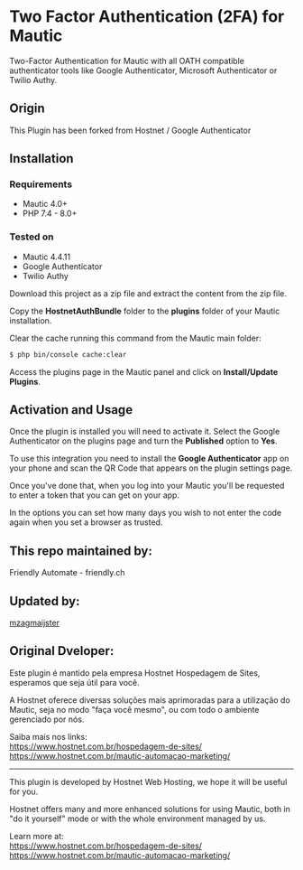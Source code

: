 # Two Factor Authentication (2FA) for Mautic

Two-Factor Authentication for Mautic with all OATH compatible authenticator tools like Google Authenticator, Microsoft Authenticator or Twilio Authy.

## Origin
This Plugin has been forked from Hostnet / Google Authenticator

## Installation

### Requirements
- Mautic 4.0+
- PHP 7.4 - 8.0+

### Tested on
- Mautic 4.4.11
- Google Authenticator
- Twilio Authy

Download this project as a zip file and extract the content from the zip file.

Copy the **HostnetAuthBundle** folder to the **plugins** folder of your Mautic installation.

Clear the cache running this command from the Mautic main folder:
```sh
$ php bin/console cache:clear
```
Access the plugins page in the Mautic panel and click on **Install/Update Plugins**.

## Activation and Usage

Once the plugin is installed you will need to activate it. Select the Google Authenticator on the plugins page and turn the **Published** option to **Yes**.

To use this integration you need to install the **Google Authenticator** app on your phone and scan the QR Code that appears on the plugin settings page.

Once you've done that, when you log into your Mautic you'll be requested to enter a token that you can get on your app.

In the options you can set how many days you wish to not enter the code again when you set a browser as trusted.

## This repo maintained by:

Friendly Automate - friendly.ch

## Updated by:
[mzagmaijster](https://github.com/mzagmajster/mautic-googleauthenticator)

## Original Dveloper:

Este plugin é mantido pela empresa Hostnet Hospedagem de Sites, esperamos que seja útil para você.

A Hostnet oferece diversas soluções mais aprimoradas para a utilização do Mautic, seja no modo "faça você mesmo", ou com todo o ambiente gerenciado por nós.

Saiba mais nos links:  
https://www.hostnet.com.br/hospedagem-de-sites/  
https://www.hostnet.com.br/mautic-automacao-marketing/

***

This plugin is developed by Hostnet Web Hosting, we hope it will be useful for you.

Hostnet offers many and more enhanced solutions for using Mautic, both in "do it yourself" mode or with the whole environment managed by us.

Learn more at:  
https://www.hostnet.com.br/hospedagem-de-sites/  
https://www.hostnet.com.br/mautic-automacao-marketing/
